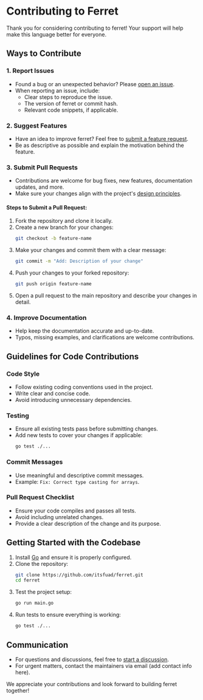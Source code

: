 # Contributing to Ferret

Thank you for considering contributing to ferret! Your support will help make this language better for everyone.

## Ways to Contribute

### 1. Report Issues
- Found a bug or an unexpected behavior? Please [open an issue](https://github.com/itsfuad/ferret/issues).
- When reporting an issue, include:
  - Clear steps to reproduce the issue.
  - The version of ferret or commit hash.
  - Relevant code snippets, if applicable.

### 2. Suggest Features
- Have an idea to improve ferret? Feel free to [submit a feature request](https://github.com/itsfuad/ferret/issues).
- Be as descriptive as possible and explain the motivation behind the feature.

### 3. Submit Pull Requests
- Contributions are welcome for bug fixes, new features, documentation updates, and more.
- Make sure your changes align with the project's [design principles](https://github.com/itsfuad/ferret#language-design-principles).

#### Steps to Submit a Pull Request:
1. Fork the repository and clone it locally.
2. Create a new branch for your changes:
   ```bash
   git checkout -b feature-name
   ```
3. Make your changes and commit them with a clear message:
   ```bash
   git commit -m "Add: Description of your change"
   ```
4. Push your changes to your forked repository:
   ```bash
   git push origin feature-name
   ```
5. Open a pull request to the main repository and describe your changes in detail.

### 4. Improve Documentation
- Help keep the documentation accurate and up-to-date.
- Typos, missing examples, and clarifications are welcome contributions.

## Guidelines for Code Contributions

### Code Style
- Follow existing coding conventions used in the project.
- Write clear and concise code.
- Avoid introducing unnecessary dependencies.

### Testing
- Ensure all existing tests pass before submitting changes.
- Add new tests to cover your changes if applicable:
  ```bash
  go test ./...
  ```

### Commit Messages
- Use meaningful and descriptive commit messages.
- Example: `Fix: Correct type casting for arrays`.

### Pull Request Checklist
- Ensure your code compiles and passes all tests.
- Avoid including unrelated changes.
- Provide a clear description of the change and its purpose.

## Getting Started with the Codebase

1. Install [Go](https://golang.org/dl/) and ensure it is properly configured.
2. Clone the repository:
   ```bash
   git clone https://github.com/itsfuad/ferret.git
   cd ferret
   ```
3. Test the project setup:
   ```bash
   go run main.go
   ```
4. Run tests to ensure everything is working:
   ```bash
   go test ./...
   ```

## Communication
- For questions and discussions, feel free to [start a discussion](https://github.com/itsfuad/ferret/discussions).
- For urgent matters, contact the maintainers via email (add contact info here).

We appreciate your contributions and look forward to building ferret together!
